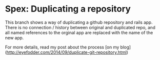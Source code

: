 Spex: Duplicating a repository
===========================

This branch shows a way of duplicating a github repository and rails app. There is no connection / history between original and duplicated repo, and all named references to the orginal app are replaced with the name of the new app.

For more details, read my post about the process [on my blog] (http://eyefodder.com/2014/09/duplicate-git-repository.html)